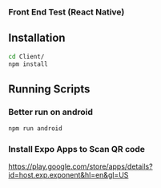 ### Front End Test (React Native)

## Installation

```bash
cd Client/
npm install
```

## Running Scripts
### Better run on android
```bash
npm run android
```

### Install Expo Apps to Scan QR code

https://play.google.com/store/apps/details?id=host.exp.exponent&hl=en&gl=US
